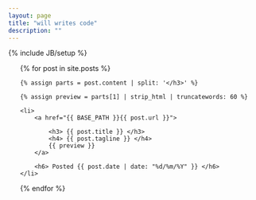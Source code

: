```yaml
---
layout: page
title: "will writes code"
description: ""
---
```

{% include JB/setup %}

<ul class="index-page">
{% for post in site.posts  %}

	{% assign parts = post.content | split: '</h3>' %}

	{% assign preview = parts[1] | strip_html | truncatewords: 60 %}

	<li>
		<a href="{{ BASE_PATH }}{{ post.url }}"> 
		
			<h3> {{ post.title }} </h3>
			<h4> {{ post.tagline }} </h4>
			{{ preview }}
		</a>

		<h6> Posted {{ post.date | date: "%d/%m/%Y" }} </h6>
	</li>

{% endfor %}

</ul>
